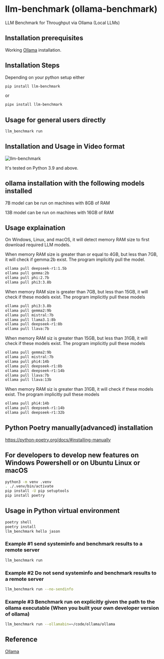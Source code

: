 # llm-benchmark (ollama-benchmark)

LLM Benchmark for Throughput via Ollama (Local LLMs)

## Installation prerequisites

Working [Ollama](https://ollama.com) installation.

## Installation Steps

Depending on your python setup either

```bash
pip install llm-benchmark
```

or

```bash
pipx install llm-benchmark
```

## Usage for general users directly

```bash
llm_benchmark run
```

## Installation and Usage in Video format

![llm-benchmark](https://github.com/aidatatools/ollama-benchmark/blob/main/llm-benchmark.gif)

It's tested on Python 3.9 and above.

## ollama installation with the following models installed

7B model can be run on machines with 8GB of RAM

13B model can be run on machines with 16GB of RAM

## Usage explaination

On Windows, Linux, and macOS, it will detect memory RAM size to first download required LLM models.

When memory RAM size is greater than or equal to 4GB, but less than 7GB, it will check if gemma:2b exist. The program implicitly pull the model.

```bash
ollama pull deepseek-r1:1.5b
ollama pull gemma:2b
ollama pull phi:2.7b
ollama pull phi3:3.8b
```

When memory RAM size is greater than 7GB, but less than 15GB, it will check if these models exist. The program implicitly pull these models

```bash
ollama pull phi3:3.8b
ollama pull gemma2:9b
ollama pull mistral:7b
ollama pull llama3.1:8b
ollama pull deepseek-r1:8b
ollama pull llava:7b
```

When memory RAM siz is greater than 15GB, but less than 31GB, it will check if these models exist. The program implicitly pull these models

```bash
ollama pull gemma2:9b
ollama pull mistral:7b
ollama pull phi4:14b
ollama pull deepseek-r1:8b
ollama pull deepseek-r1:14b
ollama pull llava:7b
ollama pull llava:13b
```

When memory RAM siz is greater than 31GB, it will check if these models exist. The program implicitly pull these models

```bash
ollama pull phi4:14b
ollama pull deepseek-r1:14b
ollama pull deepseek-r1:32b
```

## Python Poetry manually(advanced) installation

<https://python-poetry.org/docs/#installing-manually>

## For developers to develop new features on Windows Powershell or on Ubuntu Linux or macOS

```bash
python3 -m venv .venv
. ./.venv/bin/activate
pip install -U pip setuptools
pip install poetry
```

## Usage in Python virtual environment

```bash
poetry shell
poetry install
llm_benchmark hello jason
```

### Example #1 send systeminfo and benchmark results to a remote server

```bash
llm_benchmark run
```

### Example #2 Do not send systeminfo and benchmark results to a remote server

```bash
llm_benchmark run --no-sendinfo
```

### Example #3 Benchmark run on explicitly given the path to the ollama executable (When you built your own developer version of ollama)

```bash
llm_benchmark run --ollamabin=~/code/ollama/ollama
```

## Reference

[Ollama](https://ollama.com)
